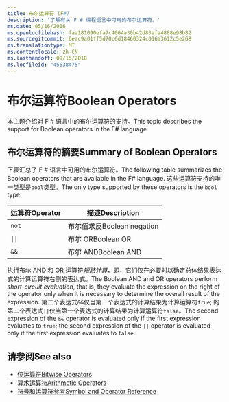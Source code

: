 ```yaml
---
title: 布尔运算符 (F#)
description: '了解有关 F # 编程语言中可用的布尔运算符。'
ms.date: 05/16/2016
ms.openlocfilehash: faa181090efa7c4064a30b42d83afa4888e98b82
ms.sourcegitcommit: 6eac9a01ff5d70c6d18460324c016a3612c5e268
ms.translationtype: MT
ms.contentlocale: zh-CN
ms.lasthandoff: 09/15/2018
ms.locfileid: "45638475"
---
```

# <a name="boolean-operators"></a><span data-ttu-id="4b583-103">布尔运算符</span><span class="sxs-lookup"><span data-stu-id="4b583-103">Boolean Operators</span></span>

<span data-ttu-id="4b583-104">本主题介绍对 F # 语言中的布尔运算符的支持。</span><span class="sxs-lookup"><span data-stu-id="4b583-104">This topic describes the support for Boolean operators in the F# language.</span></span>

## <a name="summary-of-boolean-operators"></a><span data-ttu-id="4b583-105">布尔运算符的摘要</span><span class="sxs-lookup"><span data-stu-id="4b583-105">Summary of Boolean Operators</span></span>

<span data-ttu-id="4b583-106">下表汇总了 F # 语言中可用的布尔运算符。</span><span class="sxs-lookup"><span data-stu-id="4b583-106">The following table summarizes the Boolean operators that are available in the F# language.</span></span> <span data-ttu-id="4b583-107">这些运算符支持的唯一类型是`bool`类型。</span><span class="sxs-lookup"><span data-stu-id="4b583-107">The only type supported by these operators is the `bool` type.</span></span>

|<span data-ttu-id="4b583-108">运算符</span><span class="sxs-lookup"><span data-stu-id="4b583-108">Operator</span></span>|<span data-ttu-id="4b583-109">描述</span><span class="sxs-lookup"><span data-stu-id="4b583-109">Description</span></span>|
|--------|-----------|
|`not`|<span data-ttu-id="4b583-110">布尔值求反</span><span class="sxs-lookup"><span data-stu-id="4b583-110">Boolean negation</span></span>|
|<code>&#124;&#124;</code>|<span data-ttu-id="4b583-111">布尔 OR</span><span class="sxs-lookup"><span data-stu-id="4b583-111">Boolean OR</span></span>|
|`&&`|<span data-ttu-id="4b583-112">布尔 AND</span><span class="sxs-lookup"><span data-stu-id="4b583-112">Boolean AND</span></span>|

<span data-ttu-id="4b583-113">执行布尔 AND 和 OR 运算符*短路计算*，即，它们仅在必要时以确定总体结果表达式的计算运算符右侧的表达式。</span><span class="sxs-lookup"><span data-stu-id="4b583-113">The Boolean AND and OR operators perform *short-circuit evaluation*, that is, they evaluate the expression on the right of the operator only when it is necessary to determine the overall result of the expression.</span></span> <span data-ttu-id="4b583-114">第二个表达式`&&`仅当第一个表达式的计算结果为计算运算符`true`; 的第二个表达式`||`仅当第一个表达式的计算结果为计算运算符`false`。</span><span class="sxs-lookup"><span data-stu-id="4b583-114">The second expression of the `&&` operator is evaluated only if the first expression evaluates to `true`; the second expression of the `||` operator is evaluated only if the first expression evaluates to `false`.</span></span>

## <a name="see-also"></a><span data-ttu-id="4b583-115">请参阅</span><span class="sxs-lookup"><span data-stu-id="4b583-115">See also</span></span>

- [<span data-ttu-id="4b583-116">位运算符</span><span class="sxs-lookup"><span data-stu-id="4b583-116">Bitwise Operators</span></span>](bitwise-operators.md)
- [<span data-ttu-id="4b583-117">算术运算符</span><span class="sxs-lookup"><span data-stu-id="4b583-117">Arithmetic Operators</span></span>](arithmetic-operators.md)
- [<span data-ttu-id="4b583-118">符号和运算符参考</span><span class="sxs-lookup"><span data-stu-id="4b583-118">Symbol and Operator Reference</span></span>](index.md)
